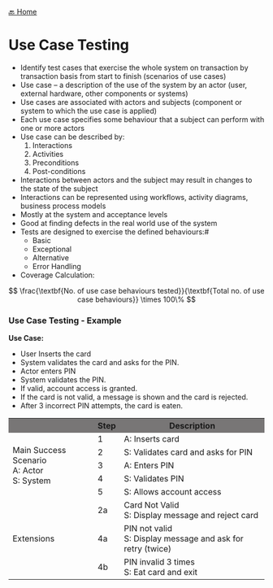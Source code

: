 [🔙 Home](../home.md)

# Use Case Testing
* Identify test cases that exercise the whole system on transaction by transaction basis from start to finish (scenarios of use cases)
* Use case – a description of the use of the system by an actor (user, external hardware, other components or systems)
* Use cases are associated with actors and subjects (component or system to which the use case is applied)
* Each use case specifies some behaviour that a subject can perform with one or more actors
* Use case can be described by:
  1. Interactions
  2. Activities
  3. Preconditions
  4. Post-conditions
* Interactions between actors and the subject may result in changes to the state of the subject
* Interactions can be represented using workflows, activity diagrams, business process models
* Mostly at the system and acceptance levels
* Good at finding defects in the real world use of the system
* Tests are designed to exercise the defined behaviours:#
  * Basic
  * Exceptional
  * Alternative
  * Error Handling
* Coverage Calculation:

$$
\frac{\textbf{No. of use case behaviours tested}}{\textbf{Total no. of use case behaviours}} \times 100\%
$$

### Use Case Testing - Example
**Use Case:**
* User Inserts the card
* System validates the card and asks for the PIN.
* Actor enters PIN 
* System validates the PIN. 
* If valid, account access is granted.
* If the card is not valid, a message is shown and the card is rejected. 
* After 3 incorrect PIN attempts, the card is eaten.

<table>
  <tr>
    <th style="background-color: #787676;"></th>
    <th style="background-color: #787676;">Step</th>
    <th style="background-color: #787676;">Description</th>
  </tr>
  <tr>
    <td rowspan="5">Main Success Scenario<br>A: Actor<br> S: System</td>
    <td>1</td>
    <td>A: Inserts card</td>
  </tr>
  <tr>
    <td>2</td>
    <td>S: Validates card and asks for PIN</td>
  </tr>
 <tr>
    <td>3</td>
    <td>A: Enters PIN</td>
  </tr>
 <tr>
    <td>4</td>
    <td>S: Validates PIN</td>
  </tr>
 <tr>
    <td>5</td>
    <td>S: Allows account access</td>
  </tr>
  <tr>
    <td rowspan="3">Extensions</td>
    <td>2a</td>
    <td>Card Not Valid<br>S: Display message and reject card</td>
  </tr>
  <tr>
    <td>4a</td>
    <td>PIN not valid<br>S: Display message and ask for retry (twice)</td>
  </tr> 
  <tr>
    <td>4b</td>
    <td>PIN invalid 3 times<br>S: Eat card and exit</td>
  </tr>
</table>